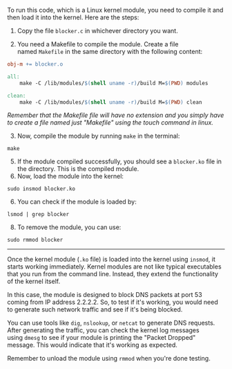 To run this code, which is a Linux kernel module, you need to compile it and then load it into the kernel. Here are the steps:

1. Copy the file `blocker.c` in whichever directory you want.
    
2. You need a Makefile to compile the module. Create a file named `Makefile` in the same directory with the following content:
    
```Makefile
obj-m += blocker.o

all:
	make -C /lib/modules/$(shell uname -r)/build M=$(PWD) modules

clean:
	make -C /lib/modules/$(shell uname -r)/build M=$(PWD) clean
```
*Remember that the Makefile file will have no extension and you simply have to create a file named just "Makefile" using the touch command in linux.*

3. Now, compile the module by running `make` in the terminal:
```
make
```
5. If the module compiled successfully, you should see a `blocker.ko` file in the directory. This is the compiled module.
6. Now, load the module into the kernel:
```
sudo insmod blocker.ko
```
6. You can check if the module is loaded by:
```
lsmod | grep blocker
```
8. To remove the module, you can use:
```
sudo rmmod blocker
```

---
Once the kernel module (`.ko` file) is loaded into the kernel using `insmod`, it starts working immediately. Kernel modules are not like typical executables that you run from the command line. Instead, they extend the functionality of the kernel itself.

In this case, the module is designed to block DNS packets at port 53 coming from IP address 2.2.2.2. So, to test if it's working, you would need to generate such network traffic and see if it's being blocked.

You can use tools like `dig`, `nslookup`, or `netcat` to generate DNS requests.
After generating the traffic, you can check the kernel log messages using `dmesg` to see if your module is printing the "Packet Dropped" message. This would indicate that it's working as expected.

Remember to unload the module using `rmmod` when you're done testing.
